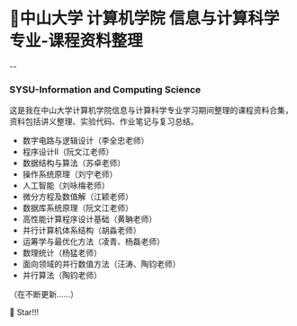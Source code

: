 # 📘中山大学 计算机学院 信息与计算科学专业-课程资料整理
--
### SYSU-Information and Computing Science

这是我在中山大学计算机学院信息与计算科学专业学习期间整理的课程资料合集，资料包括讲义整理、实验代码、作业笔记与复习总结。

- 数字电路与逻辑设计（李全忠老师）
- 程序设计II（阮文江老师）
- 数据结构与算法（苏卓老师）
- 操作系统原理（刘宁老师）
- 人工智能（刘咏梅老师）
- 微分方程及数值解（江颖老师）
- 数据库系统原理（阮文江老师）
- 高性能计算程序设计基础（黄聃老师）
- 并行计算机体系结构（胡淼老师）
- 运筹学与最优化方法（凌青、杨磊老师）
- 数理统计（杨猛老师）
- 面向领域的并行数值方法（汪涛、陶钧老师）
- 并行算法（陶钧老师）

（在不断更新......）

📌 Star!!!

